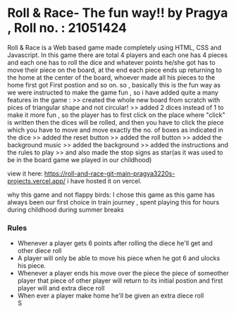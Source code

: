 <h1><strong>Roll & Race- The fun way!! by Pragya , Roll no. : 21051424</strong></h1>
Roll & Race is a Web based game made completely using HTML, CSS and Javascript. In this game there are total 4 players and each one has 4 pieces and each one has to roll the dice and whatever points he/she got has to move their piece on the board, at the end each piece ends up returning to the home at the center of the board, whoever made all his pieces to the home first got First postion and so on.
so , basically this is the fun way as we were instructed to make the game fun , so i have added quite a many features in the game :
>> created the whole new board from scratch with pices of triangular shape and not circular!
>> added 2 dices instead of 1 to make it more fun , so the player has to first click on the place where "click" is written then the dices will be rolled, and then you have to click the piece which you have to move and move exactly the no. of boxes as indicated in the dice
>> added the reset button
>> added the roll button
>> added the background music 
>> added the background
>> added the instructions and the rules to play 
>> and also made the stop signs as star(as it was used to be in the board game we played in our childhood)

view it here: https://roll-and-race-git-main-pragya3220s-projects.vercel.app/
i have hosted it on vercel.

why this game and not flappy birds:
I chose this game as this game has always been our first choice in train journey , spent playing this for hours during childhood during summer breaks

<h3>Rules</h3>
<ul>
  <li>Whenever a player gets 6 points after rolling the diece he'll get and other diece roll</li> 
  <li>A player will only be able to move his piece when he got 6 and ulocks his piece.</li>
  <li>Whenever a player ends his move over the piece the piece of someother player that piece of other player will return to its initial postion and first player will and extra diece roll</li>
  <li>When ever a player make home he'll be given an extra diece roll</li>
S